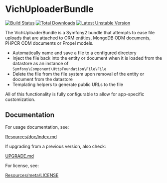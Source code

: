 VichUploaderBundle
==================

[![Build Status](https://secure.travis-ci.org/dustin10/VichUploaderBundle.png?branch=master)](http://travis-ci.org/dustin10/VichUploaderBundle)	[![Total Downloads](https://poser.pugx.org/vich/uploader-bundle/downloads.png)](https://packagist.org/packages/vich/uploader-bundle) [![Latest Unstable Version](https://poser.pugx.org/vich/uploader-bundle/v/unstable.png)](https://packagist.org/packages/vich/uploader-bundle)

The VichUploaderBundle is a Symfony2 bundle that attempts to ease file
uploads that are attached to ORM entities, MongoDB ODM documents, PHPCR ODM
documents or Propel models.

- Automatically name and save a file to a configured directory
- Inject the file back into the entity or document when it is loaded from the datastore as an
instance of `Symfony\Component\HttpFoundation\File\File`
- Delete the file from the file system upon removal of the entity or document from the datastore
- Templating helpers to generate public URLs to the file

All of this functionality is fully configurable to allow for app-specific customization.

## Documentation

For usage documentation, see:

[Resources/doc/index.md](https://github.com/dustin10/VichUploaderBundle/blob/master/Resources/doc/index.md)

If upgrading from a previous version, also check:

[UPGRADE.md](https://github.com/dustin10/VichUploaderBundle/blob/master/UPGRADE.md)

For license, see:

[Resources/meta/LICENSE](https://github.com/dustin10/VichUploaderBundle/blob/master/Resources/meta/LICENSE)
